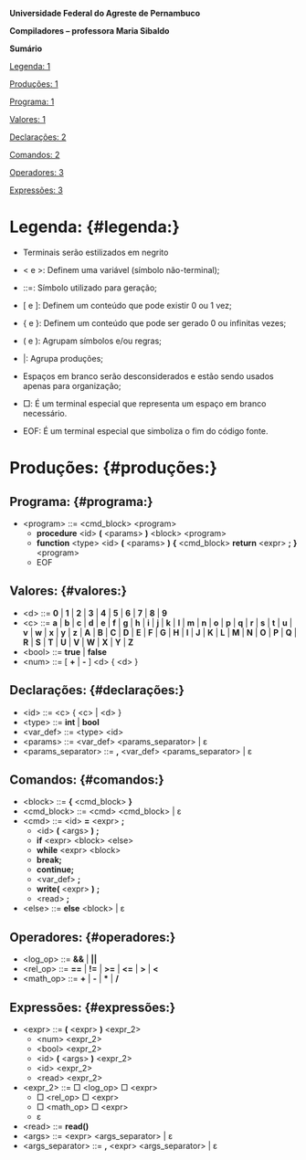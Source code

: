 **Universidade Federal do Agreste de Pernambuco**

**Compiladores – professora Maria Sibaldo**

**Sumário**

[Legenda:	1](\#legenda:)

[Produções:	1](\#produções:)

[Programa:	1](\#programa:)

[Valores:	1](\#valores:)

[Declarações:	2](\#declarações:)

[Comandos:	2](\#comandos:)

[Operadores:	3](\#operadores:)

[Expressões:	3](\#expressões:)

# **Legenda:** {#legenda:}

* Terminais serão estilizados em negrito  
* \< e \>: Definem uma variável (símbolo não-terminal);  
* ::=: Símbolo utilizado para geração;  
* \[ e \]: Definem um conteúdo que pode existir 0 ou 1 vez;  
* { e }: Definem um conteúdo que pode ser gerado 0 ou infinitas vezes;  
* ( e ): Agrupam símbolos e/ou regras;  
* |: Agrupa produções;  
* Espaços em branco serão desconsiderados e estão sendo usados apenas para organização;  
* □: É um terminal especial que representa um espaço em branco necessário.

* EOF: É um terminal especial que simboliza o fim do código fonte.

# **Produções:** {#produções:}

## **Programa:** {#programa:}

* \<program\> ::= \<cmd\_block\> \<program\>  
  * **procedure** \<id\> **(** \<params\> **)** \<block\> \<program\>  
  * **function** \<type\> \<id\> **(** \<params\> **)** **{** \<cmd\_block\> **return** \<expr\> **;** **}** \<program\>  
  * EOF

## **Valores:** {#valores:}

* \<d\> ::= **0** | **1** | **2** | **3** | **4** | **5** | **6** | **7** | **8** | **9**  
* \<c\> ::= **a** | **b** | **c** | **d** | **e** | **f** | **g** | **h** | **i** | **j** | **k** | **l** | **m** | **n** | **o** | **p** | **q** | **r** | **s** | **t** | **u** | **v** | **w** | **x** | **y** | **z** | **A** | **B** | **C** | **D** | **E** | **F** | **G** | **H** | **I** | **J** | **K** | **L** | **M** | **N** | **O** | **P** | **Q** | **R** | **S** | **T** | **U** | **V** | **W** | **X** | **Y** | **Z**  
* \<bool\> ::= **true** | **false**  
* \<num\> ::= \[ **\+** | **\-** \] \<d\> { \<d\> }

## 

## **Declarações:** {#declarações:}

* \<id\> ::= \<c\> { \<c\> | \<d\> }  
* \<type\> ::= **int** | **bool**  
* \<var\_def\> ::= \<type\> \<id\>  
* \<params\> ::=  \<var\_def\> \<params\_separator\> | ε  
* \<params\_separator\> ::= **,** \<var\_def\> \<params\_separator\> |  ε


## **Comandos:** {#comandos:}

* \<block\> ::= **{** \<cmd\_block\> **}**  
* \<cmd\_block\> ::= \<cmd\> \<cmd\_block\> | ε  
* \<cmd\> ::= \<id\> **\=** \<expr\> **;**  
  * \<id\> **(** \<args\> **)** **;**  
  * **if** \<expr\> \<block\> \<else\>  
  * **while** \<expr\> \<block\>  
  * **break;**  
  * **continue;**  
  * \<var\_def\> **;**  
  * **write(** \<expr\> **)** **;**  
  * \<read\> **;**  
* \<else\> ::= **else** \<block\> | ε

## 

## **Operadores:** {#operadores:}

* \<log\_op\> ::= **&&** | **||**  
* \<rel\_op\> ::= **\==** | **\!=** | **\>=** | **\<=** | **\>** | **\<**  
* \<math\_op\> ::= **\+** | **\-** | **\*** | **/**

## **Expressões:** {#expressões:}

* \<expr\> ::= **(** \<expr\> **)** \<expr\_2\>  
  * \<num\> \<expr\_2\>  
  * \<bool\> \<expr\_2\>  
  * \<id\> **(** \<args\> **)** \<expr\_2\>  
  * \<id\> \<expr\_2\>  
  * \<read\> \<expr\_2\>  
* \<expr\_2\> ::= □ \<log\_op\> □ \<expr\>  
  * □ \<rel\_op\> □ \<expr\>  
  * □ \<math\_op\> □ \<expr\>  
  * ε  
* \<read\> ::= **read()**  
* \<args\> ::= \<expr\> \<args\_separator\> | ε  
* \<args\_separator\> ::= **,** \<expr\> \<args\_separator\> | ε